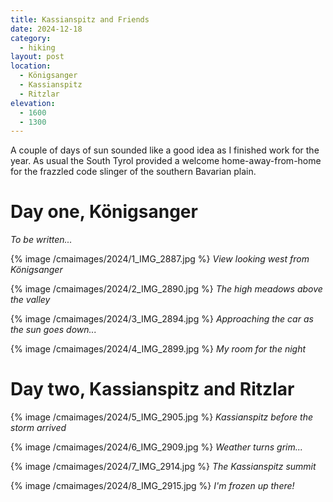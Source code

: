 ```yaml
---
title: Kassianspitz and Friends
date: 2024-12-18
category:
  - hiking
layout: post
location:
  - Königsanger
  - Kassianspitz
  - Ritzlar
elevation:
  - 1600
  - 1300
---
```


A couple of days of sun sounded like a good idea as I finished work for the year.
As usual the South Tyrol provided a welcome home-away-from-home for the
frazzled code slinger of the southern Bavarian plain.

# Day one, Königsanger

*To be written...*

{% image /cmaimages/2024/1_IMG_2887.jpg %}
*View looking west from Königsanger*

{% image /cmaimages/2024/2_IMG_2890.jpg %}
*The high meadows above the valley*

{% image /cmaimages/2024/3_IMG_2894.jpg %}
*Approaching the car as the sun goes down...*

{% image /cmaimages/2024/4_IMG_2899.jpg %}
*My room for the night*

# Day two, Kassianspitz and Ritzlar

{% image /cmaimages/2024/5_IMG_2905.jpg %}
*Kassianspitz before the storm arrived*

{% image /cmaimages/2024/6_IMG_2909.jpg %}
*Weather turns grim...*

{% image /cmaimages/2024/7_IMG_2914.jpg %}
*The Kassianspitz summit*

{% image /cmaimages/2024/8_IMG_2915.jpg %}
*I'm frozen up there!*

